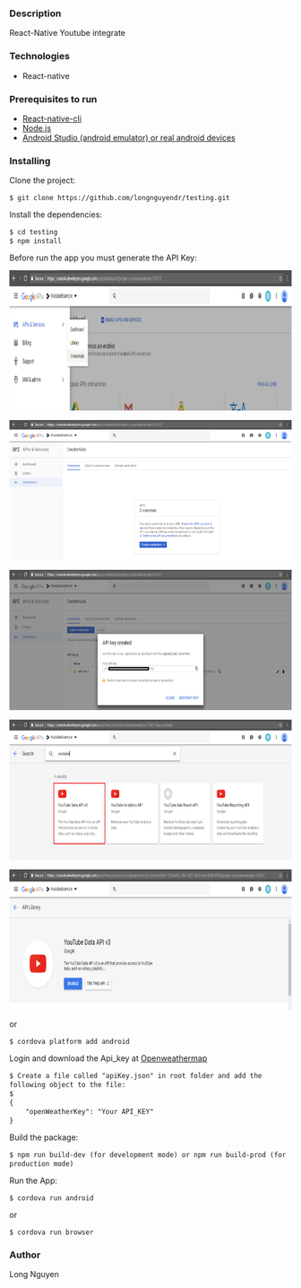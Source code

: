 ### Description
React-Native Youtube integrate 
### Technologies
* React-native

### Prerequisites to run
* [React-native-cli](https://facebook.github.io/react-native/docs/getting-started)
* [Node.js](https://nodejs.org/en/download/)
* [Android Studio (android emulator) or real android devices](https://developer.android.com/studio)

### Installing
Clone the project:
```
$ git clone https://github.com/longnguyendr/testing.git
```
Install the dependencies:
```
$ cd testing
$ npm install
```
Before run the app you must generate the API Key:

<p align="center">
<img width="600px" height="250px" src ="./src/assets/image/youtube1.png" /></p>

<p align="center">
<img width="600px" height="250px" src ="./src/assets/image/youtube2.png" /></p>

<p align="center">
<img width="600px" height="250px" src ="./src/assets/image/youtube3.png" /></p>

<p align="center">
<img width="600px" height="250px" src ="./src/assets/image/youtube4.png" /></p>

<p align="center">
<img width="600px" height="250px" src ="./src/assets/image/youtube5.png" /></p>


or
```
$ cordova platform add android 
```
Login and download the Api_key at [Openweathermap](https://openweathermap.org/)
```
$ Create a file called "apiKey.json" in root folder and add the following object to the file:
$
{
    "openWeatherKey": "Your API_KEY"
}
```
Build the package:
```
$ npm run build-dev (for development mode) or npm run build-prod (for production mode)
```
Run the App:
```
$ cordova run android 
```
or
```
$ cordova run browser
```
### Author
Long Nguyen